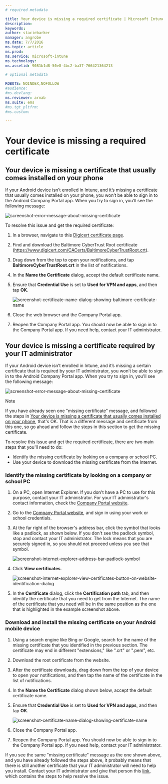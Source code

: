 ```yaml
---
# required metadata

title: Your device is missing a required certificate | Microsoft Intune
description:
keywords:
author: staciebarker
manager: angrobe
ms.date: 7/7/2016
ms.topic: article
ms.prod:
ms.service: microsoft-intune
ms.technology:
ms.assetid: 9081b1d8-50e8-4bc2-ba37-766421364213

# optional metadata

ROBOTS: NOINDEX,NOFOLLOW
#audience:
#ms.devlang:
ms.reviewer: arnab
ms.suite: ems
#ms.tgt_pltfrm:
#ms.custom:

---
```



# Your device is missing a required certificate


## Your device is missing a certificate that usually comes installed on your phone
If your Android device isn’t enrolled in Intune, and it’s missing a certificate that usually comes installed on your phone, you won’t be able to sign in to the Android Company Portal app. When you try to sign in, you’ll see the following message:

![screenshot-error-message-about-missing-certificate](./media/andr-cert_install-1-cert_missing.png)

To resolve this issue and get the required certificate:

1.  In a browser, navigate to this [Digicert certificate page](https://www.digicert.com/digicert-root-certificates.htm).

2.  Find and download the Baltimore CyberTrust Root certificate (https://www.digicert.com/CACerts/BaltimoreCyberTrustRoot.crt).

3.  Drag down from the top to open your notifications, and tap **BaltimoreCyberTrustRoot.crt** in the list of notifications.

4.  In the **Name the Certificate** dialog, accept the default certificate name.

5. Ensure that **Credential Use** is set to **Used for VPN and apps**, and then tap **OK**.

	![screenshot-certificate-name-dialog-showing-baltimore-certificate-name](./media/andr-cert_install-2-add_cert_name.png)

6. Close the web browser and the Company Portal app.

7. Reopen the Company Portal app. You should now be able to sign in to the Company Portal app. If you need help, contact your IT administrator.

## Your device is missing a certificate required by your IT administrator
If your Android device isn’t enrolled in Intune, and it’s missing a certain certificate that is required by your IT administrator, you won’t be able to sign in to the Android Company Portal app. When you try to sign in, you'll see the following message:

![screenshot-error-message-about-missing-certificate](./media/andr-cert_install-1-cert_missing.png)

>[!NOTE]
> If you have already seen one "missing certificate" message, and followed the steps in [Your device is missing a certificate that usually comes installed on your phone](#your-device-is-missing-a-certificate-that-usually-comes-installed-on-your-phone), that's OK. That is a different message and certificate from this one, so go ahead and follow the steps in this section to get the missing certificate.

To resolve this issue and get the required certificate, there are two main steps that you'll need to do:

- Identify the missing certificate by looking on a company or school PC.
- Use your device to download the missing certificate from the Internet.

### Identify the missing certificate by looking on a company or school PC

1. On a PC, open Internet Explorer. If you don't have a PC to use for this purpose, contact your IT administrator. For your IT administrator's contact information, check the [Company Portal website](http://portal.manage.microsoft.com).

2. Go to the [Company Portal website](http://portal.manage.microsoft.com), and sign in using your work or school credentials.

3. At the far right of the browser's address bar, click the symbol that looks like a padlock, as shown below. If you don't see the padlock symbol, stop and contact your IT administrator. The lock means that you are securely signed in, so you should not proceed unless you see that symbol.

	![screenshot-internet-explorer-address-bar-padlock-symbol](./media/andr-missing-cert-ie-padlock-symbol.png)

4. Click **View certificates**.

	![screenshot-internet-explorer-view-certificates-button-on-website-identification-dialog](./media/andr-missg-cert-ie-view-cert-button.png)

5. In the **Certificate** dialog, click the **Certification path** tab, and then identify the certificate that you need to get from the Internet. The name of the certificate that you need will be in the same position as the one that is highlighted in the example screenshot above.

### Download and install the missing certificate on your Android mobile device

1. Using a search engine like Bing or Google, search for the name of the missing certificate that you identified in the previous section. The certificate may end in different "extensions," like ".crt" or ".pem", etc.

2. Download the root certificate from the website.

3. After the certificate downloads, drag down from the top of your device to open your notifications, and then tap the name of the certificate in the list of notifications.

4. In the **Name the Certificate** dialog shown below, accept the default certificate name.

5. Ensure that **Credential Use** is set to **Used for VPN and apps**, and then tap **OK**.

	![screenshot-certificate-name-dialog-showing-certificate-name](./media/andr-missing-cert-cert-name.png)

6. Close the Company Portal app.

7. Reopen the Company Portal app. You should now be able to sign in to the Company Portal app. If you need help, contact your IT administrator.

If you see the same "missing certificate" message as the one shown above, and you have already followed the steps above, it probably means that there is still another certificate that your IT administrator will need to help you install. Contact your IT administrator and give that person this [link](/intune/troubleshoot/troubleshoot-device-enrollment-in-intune#android-certificate-issues), which contains the steps to help resolve the issue.



